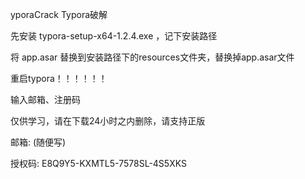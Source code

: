 yporaCrack Typora破解

先安装 typora-setup-x64-1.2.4.exe ，记下安装路径

将 app.asar 替换到安装路径下的resources文件夹，替换掉app.asar文件

重启typora！！！！！！

输入邮箱、注册码

仅供学习，请在下载24小时之内删除，请支持正版

邮箱: (随便写)

授权码: E8Q9Y5-KXMTL5-7578SL-4S5XKS

